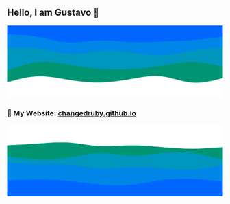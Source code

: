 ## Hello, I am Gustavo 👋

<!--
**ChangedRuby/ChangedRuby** is a ✨ _special_ ✨ repository because its `README.md` (this file) appears on your GitHub profile.

Here are some ideas to get you started:

- 🔭 I’m currently working on ...
- 🌱 I’m currently learning ...
- 👯 I’m looking to collaborate on ...
- 🤔 I’m looking for help with ...
- 💬 Ask me about ...
- 📫 How to reach me: ...
- 😄 Pronouns: ...
- ⚡ Fun fact: ...
-->

![Image_top](/waves_top.svg)

### 💬 My Website: [changedruby.github.io](https://changedruby.github.io)

![Image_bottom](/waves_bottom.svg)
